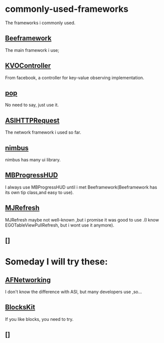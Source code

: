 # commonly-used-frameworks

The frameworks i commonly used.


## [Beeframework](https://github.com/gavinkwoe/BeeFramework)
The main framework i use;

## [KVOController](https://github.com/facebook/KVOController)
From facebook, a controller for key-value observing implementation.

## [pop](https://github.com/facebook/pop)
No need to say, just use it.

## [ASIHTTPRequest](https://github.com/pokeb/asi-http-request)
The network framework i used so far.

## [nimbus](https://github.com/jverkoey/nimbus)
nimbus has many ui library.

## [MBProgressHUD](https://github.com/jdg/MBProgressHUD)
I always use MBProgressHUD until i met Beeframework(Beeframework has its own tip class,and easy to use).

## [MJRefresh](https://github.com/151283250/MJRefresh)
MJRefresh maybe not well-known ,but i promise it was good to use .(I know EGOTableViewPullRefresh, but i wont use it anymore).

## []

# Someday I will try these:

## [AFNetworking](https://github.com/AFNetworking/AFNetworking)
I don't know the difference with ASI, but many developers use ,so...

## [BlocksKit](https://github.com/pandamonia/BlocksKit)
If you like blocks, you need to try.

## []


